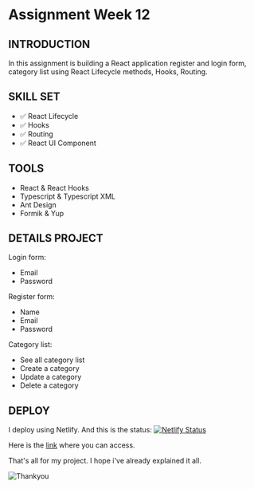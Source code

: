 # Assignment Week 12

## INTRODUCTION

In this assignment is building a React application register and login form, category list using React Lifecycle methods, Hooks, Routing.

## SKILL SET

- ✅ React Lifecycle
- ✅ Hooks
- ✅ Routing
- ✅ React UI Component

## TOOLS

- React & React Hooks
- Typescript & Typescript XML
- Ant Design
- Formik & Yup

## DETAILS PROJECT

Login form:
- Email
- Password

Register form:
- Name
- Email
- Password

Category list:
- See all category list
- Create a category
- Update a category
- Delete a category

## DEPLOY

I deploy using Netlify. And this is the status:
[![Netlify Status](https://api.netlify.com/api/v1/badges/8984827f-2568-4fd5-bc5c-eb6dcdf47808/deploy-status)](https://app.netlify.com/sites/week-13-eoa03/deploys)

Here is the [link](https://week-13-eoa03.netlify.app/) where you can access.

That's all for my project. I hope i've already explained it all.

![Thankyou](https://media1.giphy.com/media/osjgQPWRx3cac/giphy.gif)